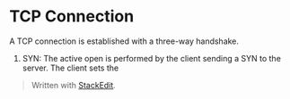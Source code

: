 # TCP Connection

A TCP connection is established with a three-way handshake.

 1. SYN: The active open is performed by the client sending a SYN to the server. The client sets the 

> Written with [StackEdit](https://stackedit.io/).
<!--stackedit_data:
eyJoaXN0b3J5IjpbMTUxNDI5NDU3MV19
-->